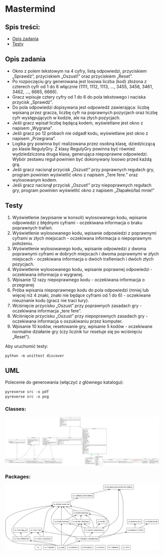 # Mastermind
## Spis treści:
 - [Opis zadania](#opis-zadania)
 - [Testy](#testy)

## Opis zadania 
- Okno z polem tekstowym na 4 cyfry, listą odpowiedzi, przyciskiem „Sprawdź”, przyciskiem „Oszust!” oraz przyciskiem „Reset”. 
- Po rozpoczęciu gry generowana jest losowa liczba (kod) złożona z czterech cyfr od 1 do 6 włącznie (1111, 1112, 1113, ..., 3455, 3456, 3461, 3462, ..., 6665, 6666). 
- Gracz wpisuje cztery cyfry od 1 do 6 do pola tekstowego i naciska przycisk „Sprawdź”. 
- Do pola odpowiedzi dopisywana jest odpowiedź zawierająca: liczbę wpisaną przez gracza, liczbę cyfr na poprawnych pozycjach oraz liczbę cyfr występujących w kodzie, ale na złych pozycjach. 
- Jeśli gracz wpisał liczbę będącą kodem, wyświetlane jest okno z napisem „Wygrana”. 
- Jeśli gracz po 12 próbach nie odgadł kodu, wyświetlane jest okno z napisem „Przegrana”. 
- Logika gry powinna być realizowana przez osobną klasę, dziedziczącą po klasie RegulyGry. Z klasy RegulyGry powinna być również wydziedziczona druga klasa, generująca niepoprawne odpowiedzi. Wybór zestawu reguł powinien być dokonywany losowo przed każdą grą. 
- Jeśli gracz nacisnął przycisk „Oszust!” przy poprawnych regułach gry, program powinien wyświetlić okno z napisem „Tere fere.” oraz wylosowanym kodem. 
- Jeśli gracz nacisnął przycisk „Oszust!” przy niepoprawnych regułach gry, program powinien wyświetlić okno z napisem „Złapałeś/łaś mnie!” 
## Testy 
1. Wyświetlenie (wypisanie w konsoli) wylosowanego kodu, wpisanie odpowiedzi z błędnymi cyframi - oczekiwana informacja o braku poprawnych trafień. 
2. Wyświetlenie wylosowanego kodu, wpisanie odpowiedzi z poprawnymi cyframi w złych miejscach - oczekiwana informacja o niepoprawnym położeniu. 
3. Wyświetlenie wylosowanego kodu, wpisanie odpowiedzi z dwoma poprawnymi cyframi w dobrych miejscach i dwoma poprawnymi w złych miejscach - oczekiwana informacja o dwóch trafieniach i dwóch złych pozycjach. 
4. Wyświetlenie wylosowanego kodu, wpisanie poprawnej odpowiedzi - oczekiwana informacja o wygranej. 
5. Wpisanie 12 razy niepoprawnego kodu - oczekiwana informacja o przegranej 
6. Próba wpisania niepoprawnego kodu do pola odpowiedzi (mniej lub więcej niż 4 znaki, znaki nie będące cyframi od 1 do 6) - oczekiwane nieuznanie kodu (gracz nie traci tury). 
7. Wciśnięcie przycisku „Oszust” przy poprawnych zasadach gry - oczekiwana informacja „tere fere”. 
8. Wciśnięcie przycisku „Oszust” przy niepoprawnych zasadach gry - oczekiwana informacja o oszukiwaniu przez komputer. 
9. Wpisanie 10 kodów, resetowanie gry, wpisanie 5 kodów - oczekiwane normalne działanie gry (czy licznik tur resetuje się po wciśnięciu „Reset”). 

Aby uruchomić testy:
```shell
python -m unittest discover
```

## UML
Polecenie do generowania (włączyć z głównego katalogu):
```shell
pyreverse src -o pdf
pyreverse src -o png
```
### Classes:
![Classes](./UML/classes.png)
### Packages:
![Classes](./UML/packages.png)
